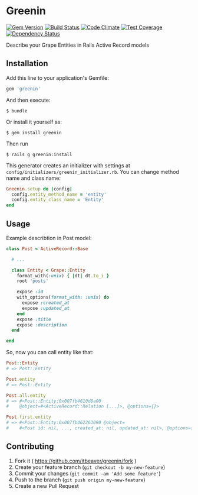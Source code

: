 # Greenin
[![Gem Version](https://badge.fury.io/rb/greenin.svg)](http://badge.fury.io/rb/greenin)
[![Build Status](https://travis-ci.org/itbeaver/greenin.svg?branch=develop)](https://travis-ci.org/itbeaver/greenin)
[![Code Climate](https://codeclimate.com/github/itbeaver/greenin/badges/gpa.svg)](https://codeclimate.com/github/itbeaver/greenin)
[![Test Coverage](https://codeclimate.com/github/itbeaver/greenin/badges/coverage.svg)](https://codeclimate.com/github/itbeaver/greenin)
[![Dependency Status](https://gemnasium.com/itbeaver/greenin.svg)](https://gemnasium.com/itbeaver/greenin)

Describe your Grape Entities in Rails Active Record models

## Installation

Add this line to your application's Gemfile:

```ruby
gem 'greenin'
```

And then execute:

    $ bundle

Or install it yourself as:

    $ gem install greenin

Then run

	$ rails g greenin:install

This generator creates an initializer with settings at `config/initializers/greenin_initializer.rb`. You can change method name and class name:
```ruby
Greenin.setup do |config|
  config.entity_method_name = 'entity'
  config.entity_class_name = 'Entity'
end

```

## Usage

Example describtion in Post model:

```ruby
class Post < ActiveRecord::Base

  # ...

  class Entity < Grape::Entity
    format_with(:unix) { |dt| dt.to_i }
    root 'posts'

    expose :id
    with_options(format_with: :unix) do
      expose :created_at
      expose :updated_at
    end
    expose :title
    expose :description
  end

end
```

So, now you can call entity like that:
```ruby
Post::Entity
# => Post::Entity

Post.entity
# => Post::Entity

Post.all.entity
# => #<Post::Entity:0x007fb4610d8a00
#    @object=#<ActiveRecord::Relation [...]>, @options={}>

Post.first.entity
# => #<Post::Entity:0x007fb462263090 @object=
#    #<Post id: nil, ..., created_at: nil, updated_at: nil>, @options={}>
```

## Contributing

1. Fork it ( https://github.com/itbeaver/greenin/fork )
2. Create your feature branch (`git checkout -b my-new-feature`)
3. Commit your changes (`git commit -am 'Add some feature'`)
4. Push to the branch (`git push origin my-new-feature`)
5. Create a new Pull Request
